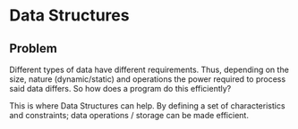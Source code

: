 # Data Structures

## Problem
Different types of data have different requirements. Thus, depending on the size, nature (dynamic/static) and operations the power required to process said data differs.
So how does a program do this efficiently?

This is where Data Structures can help. By defining a set of characteristics and constraints; data operations / storage can be made efficient.
